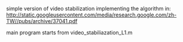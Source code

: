 
simple version of video stabilization implementing the algorithm in: 
http://static.googleusercontent.com/media/research.google.com/zh-TW//pubs/archive/37041.pdf

main program starts from video_stabiliazation_L1.m



